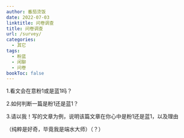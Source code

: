 ```yaml
---
author: 番茄烫饭
date: 2022-07-03
linktitle: 问卷调查
title: 问卷调查
url: /survey/
categories:
  - 其它
tags:
  - 粉蓝
  - 闲聊
  - 问卷
bookToc: false
---
```


1.看文会在意粉1或是蓝1吗？


<!--more-->


2.如何判断一篇是粉1还是蓝1？


3.请以我！写的文章为例，说明该篇文章在你心中是粉1还是蓝1，以及理由


（纯粹是好奇，毕竟我是端水大师）（？）
